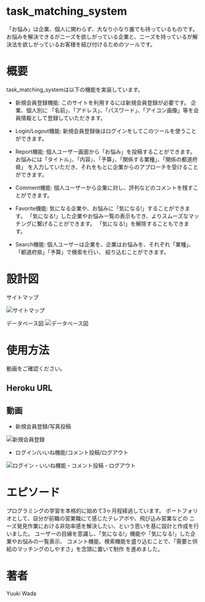 # task_matching_system
「お悩み」は企業、個人に関わらず、大なり小なり誰でも持っているものです。　　
お悩みを解決できるがニーズを欲しがっている企業と、ニーズを持っているが解決法を欲しがっているお客様を結び付けるためのツールです。

# 概要
task_matching_systemは以下の機能を実装しています。

- 新規会員登録機能:
このサイトを利用するには新規会員登録が必要です。
企業、個人別に
「名前」、「アドレス」、「パスワード」、「アイコン画像」等を会員情報として登録していただきます。

- Login/Logout機能:
新規会員登録後はログインをしてこのツールを使うことができます。

- Report機能:
個人ユーザー画面から「お悩み」を投稿することができます。
お悩みには「タイトル」、「内容」、「予算」、「関係する業種」、「関係の都道府県」
を入力していただき、それをもとに企業からのアプローチを受けることができます。

- Comment機能:
個人ユーザーから企業に対し、評判などのコメントを残すことができます。

- Favorite機能:
気になる企業や、お悩みに「気になる!」することができます。
「気になる!」した企業やお悩み一覧の表示もでき、よりスムーズなマッチングに繋げることができます。
「気になる!」を解除することもできます。

- Search機能:
個人ユーザーは企業を、企業はお悩みを、それぞれ「業種」、「都道府県」「予算」で検索を行い、
絞り込むことができます。

# 設計図

サイトマップ

![サイトマップ](https://user-images.githubusercontent.com/77527527/111414172-d9f0b200-8722-11eb-8b93-36d933645d0d.png)



データベース図
![データベース図](https://user-images.githubusercontent.com/77527527/111414214-ec6aeb80-8722-11eb-8f6d-8f1d2e87bbae.png)




# 使用方法
動画をご確認ください。

## Heroku URL


## 動画
- 新規会員登録/写真投稿

![新規会員登録]()


- ログイン/いいね機能/コメント投稿/ログアウト

![ログイン・いいね機能・コメント投稿・ログアウト]()



# エピソード
プログラミングの学習を本格的に始めて3ヶ月程経過しています。
ポートフォリオとして、自分が前職の営業職にて感じたテレアポや、飛び込み営業などの
ニーズ発見作業における非効率感を解決したい、という思いを基に設計と作成を行いました。
ユーザーの目線を意識し、「気になる!」機能や「気になる!」した企業やお悩みの一覧表示、
コメント機能、検索機能を盛り込むことで、「需要と供給のマッチングのしやすさ」を念頭に置いて制作
を進めました。




# 著者
Yuuki Wada


